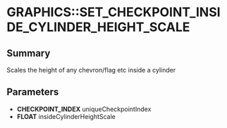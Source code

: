 # GRAPHICS::SET_CHECKPOINT_INSIDE_CYLINDER_HEIGHT_SCALE

## Summary
Scales the height of any chevron/flag etc inside a cylinder

## Parameters
* **CHECKPOINT_INDEX** uniqueCheckpointIndex
* **FLOAT** insideCylinderHeightScale
